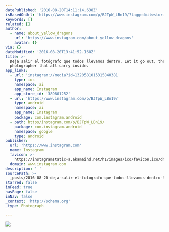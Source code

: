 ```yaml
---
datePublished: '2016-08-20T14:11:14.638Z'
isBasedOnUrl: 'https://www.instagram.com/p/BJTpW_LBn19/?tagged=itwstories'
keywords: []
related: []
author:
  - name: about_yellow_dragons
    url: 'https://www.instagram.com/about_yellow_dragons'
    avatar: {}
via: {}
dateModified: '2016-08-20T13:41:52.168Z'
title: >-
  Deja salir el fotógrafo que todos llevamos dentro. Let it go out, the
  photographer that all carry inside.
app_links:
  - url: 'instagram://media?id=1320581015315840381'
    type: ios
    namespace: ai
    app_name: Instagram
    app_store_id: '389801252'
  - url: 'https://www.instagram.com/p/BJTpW_LBn19/'
    type: android
    namespace: ai
    app_name: Instagram
    package: com.instagram.android
  - path: https/instagram.com/p/BJTpW_LBn19/
    package: com.instagram.android
    namespace: google
    type: android
publisher:
  url: 'https://www.instagram.com'
  name: Instagram
  favicon: >-
    https://instagramstatic-a.akamaihd.net/h1/images/ico/favicon.ico/dfa85bb1fd63.ico
  domain: www.instagram.com
description: ' '
sourcePath: >-
  _posts/2016-08-20-deja-salir-el-fotografo-que-todos-llevamos-dentro-let-it-go.md
starred: false
inFeed: true
hasPage: false
inNav: false
_context: 'http://schema.org'
_type: Photograph

---
```

![ ](https://imgflo.herokuapp.com/graph/vahj1ThiexotieMo/a22ce1af843c84a958af492150ea38f1/croprotate.jpg?cropheight=432&cropwidth=640&degrees=0&input=https%3A%2F%2Fscontent.cdninstagram.com%2Ft51.2885-15%2Fs640x640%2Fsh0.08%2Fe35%2F13671178_2571015389852561_465931769_n.jpg%3Fig_cache_key%3DMTMyMDU4MTAxNTMxNTg0MDM4MQ%253D%253D.2&x=0&y=104)